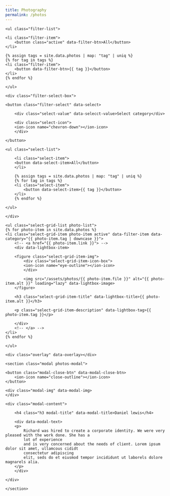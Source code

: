 ```yaml
---
title: Photography
permalink: /photos
---
```


<section class="photos">

    <ul class="filter-list">

    <li class="filter-item">
        <button class="active" data-filter-btn>All</button>
    </li>
    
    {% assign tags = site.data.photos | map: "tag" | uniq %}
    {% for tag in tags %}
    <li class="filter-item">
        <button data-filter-btn>{{ tag }}</button>
    </li>
    {% endfor %}

    </ul>

    <div class="filter-select-box">

    <button class="filter-select" data-select>

        <div class="select-value" data-selecct-value>Select category</div>

        <div class="select-icon">
        <ion-icon name="chevron-down"></ion-icon>
        </div>

    </button>

    <ul class="select-list">

        <li class="select-item">
        <button data-select-item>All</button>
        </li>

        {% assign tags = site.data.photos | map: "tag" | uniq %}
        {% for tag in tags %}
        <li class="select-item">
            <button data-select-item>{{ tag }}</button>
        </li>
        {% endfor %}

    </ul>

    </div>

    <ul class="select-grid-list photo-list">
    {% for photo-item in site.data.photos %}
    <li class="select-grid-item photo-item active" data-filter-item data-category="{{ photo-item.tag | downcase }}">
        <!-- <a href="{{ photo-item.link }}"> -->
        <div data-lightbox-item>

        <figure class="select-grid-item-img">
            <div class="select-grid-item-icon-box">
            <ion-icon name="eye-outline"></ion-icon>
            </div>

            <img src="/assets/photos/{{ photo-item.file }}" alt="{{ photo-item.alt }}" loading="lazy" data-lightbox-image>
        </figure>

        <h3 class="select-grid-item-title" data-lightbox-title>{{ photo-item.alt }}</h3>

        <p class="select-grid-item-description" data-lightbox-tag>{{ photo-item.tag }}</p>

        </div>
        <!-- </a> -->
    </li>
    {% endfor %}

    </ul>

</section>

<div class="modal-container" data-modal-container>

    <div class="overlay" data-overlay></div>

    <section class="modal photos-modal">

    <button class="modal-close-btn" data-modal-close-btn>
        <ion-icon name="close-outline"></ion-icon>
    </button>

    <div class="modal-img" data-modal-img>
    </div>

    <div class="modal-content">

        <h4 class="h3 modal-title" data-modal-title>Daniel lewis</h4>

        <div data-modal-text>
        <p>
            Richard was hired to create a corporate identity. We were very pleased with the work done. She has a
            lot of experience
            and is very concerned about the needs of client. Lorem ipsum dolor sit amet, ullamcous cididt
            consectetur adipiscing
            elit, seds do et eiusmod tempor incididunt ut laborels dolore magnarels alia.
        </p>
        </div>

    </div>

    </section>

</div>

<script src="/assets/js/photos.js"></script>
